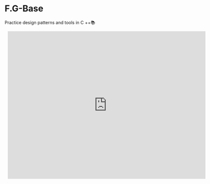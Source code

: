 # F.G-Base
Practice design patterns and tools in C ++:books:

<div style="width: 640px; height: 480px; margin: 10px; position: relative;"><iframe allowfullscreen frameborder="0" style="width:640px; height:480px" src="https://www.lucidchart.com/documents/embeddedchart/3dc5093a-ea9b-47a2-bc2b-8f94d0059292" id="v8.iO7eu-4p6"></iframe></div>
